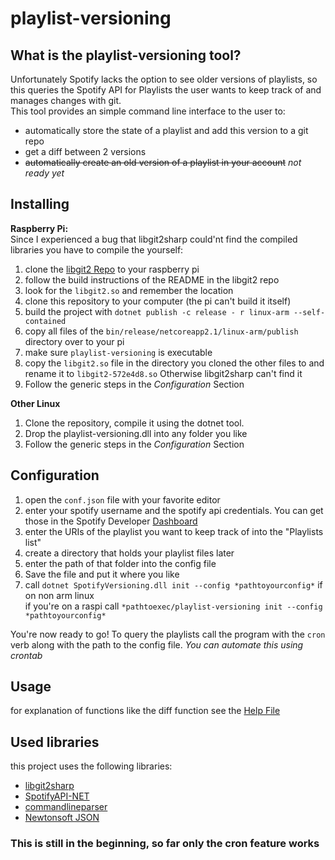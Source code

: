 # playlist-versioning

## What is the playlist-versioning tool?  
Unfortunately Spotify lacks the option to see older versions of playlists,
so this queries the Spotify API for Playlists the user wants to keep track of
and manages changes with git.  
This tool provides an simple command line interface to the user to:  
* automatically store the state of a playlist and add this version to a git repo
* get a diff between 2 versions
* ~~automatically create an old version of a playlist in your account~~
*not ready yet*

## Installing 
**Raspberry Pi:**  
Since I experienced a bug that libgit2sharp could'nt find the compiled libraries you
have to compile the yourself:
1) clone the [libgit2 Repo](https://github.com/libgit2/libgit2) to your raspberry pi
2) follow the build instructions of the README in the libgit2 repo
3) look for the ```libgit2.so``` and remember the location
4) clone this repository to your computer (the pi can't build it itself)
5) build the project with ```dotnet publish -c release - r linux-arm --self-contained```
6) copy all files of the ```bin/release/netcoreapp2.1/linux-arm/publish``` directory over to your pi
7) make sure ```playlist-versioning``` is executable
8) copy the ```libgit2.so``` file in the directory you cloned the other files to
 and rename it to ```libgit2-572e4d8.so```
Otherwise libgit2sharp can't find it
9) Follow the generic steps in the *Configuration* Section

**Other Linux**
1) Clone the repository, compile it using the dotnet tool.  
2) Drop the playlist-versioning.dll into any folder you like
3) Follow the generic steps in the *Configuration* Section

## Configuration 
1) open the ```conf.json``` file with your favorite editor
2) enter your spotify username and the spotify api credentials. You can get those 
in the Spotify Developer [Dashboard](https://developer.spotify.com/dashboard)
3) enter the URIs of the playlist you want to keep track of into the "Playlists list"
4) create a directory that holds your playlist files later
5) enter the path of that folder into the config file
6) Save the file and put it where you like
7) call ```dotnet SpotifyVersioning.dll init --config *pathtoyourconfig*``` if on non arm linux  
if you're on a raspi call ```*pathtoexec/playlist-versioning init --config *pathtoyourconfig*```
 

You're now ready to go! To query the playlists call the program with the ```cron``` verb
 along with the path to the config file. *You can automate this using crontab*

## Usage
for explanation of functions like the diff function see the [Help File](HELP.md)

## Used libraries 
this project uses the following libraries: 
* [libgit2sharp](https://github.com/libgit2/libgit2sharp)
* [SpotifyAPI-NET](https://github.com/JohnnyCrazy/SpotifyAPI-NET)
* [commandlineparser](https://github.com/commandlineparser/commandline)
* [Newtonsoft JSON](https://github.com/JamesNK/Newtonsoft.Json)

### This is still in the beginning, so far only the cron feature works

